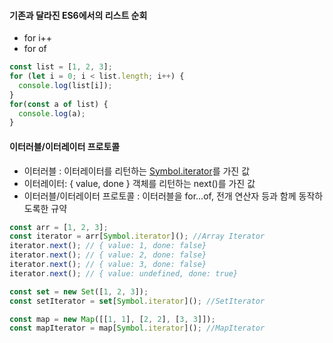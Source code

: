 #### 기존과 달라진 ES6에서의 리스트 순회
- for i++
- for of
```js
const list = [1, 2, 3];
for (let i = 0; i < list.length; i++) {
  console.log(list[i]);
}
for(const a of list) {
  console.log(a);
}
```

#### 이터러블/이터레이터 프로토콜
- 이터러블 : 이터레이터를 리턴하는 [Symbol.iterator]()를 가진 값
- 이터레이터: { value, done } 객체를 리턴하는 next()를 가진 값
- 이터러블/이터레이터 프로토콜 : 이터러블을 for...of, 전개 연산자 등과 함께 동작하도록한 규약

```js
const arr = [1, 2, 3];
const iterator = arr[Symbol.iterator](); //Array Iterator
iterator.next(); // { value: 1, done: false}
iterator.next(); // { value: 2, done: false}
iterator.next(); // { value: 3, done: false}
iterator.next(); // { value: undefined, done: true}
```
```js
const set = new Set([1, 2, 3]);
const setIterator = set[Symbol.iterator](); //SetIterator

const map = new Map([[1, 1], [2, 2], [3, 3]]);
const mapIterator = map[Symbol.iterator](); //MapIterator
```